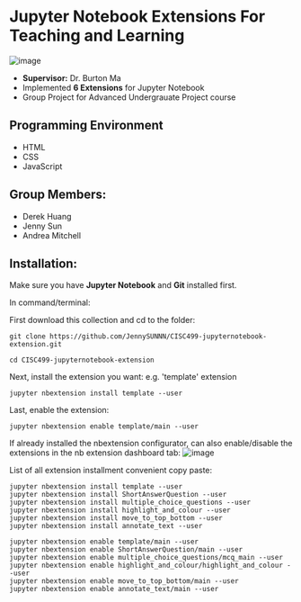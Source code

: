 # Jupyter Notebook Extensions For Teaching and Learning
![image](https://user-images.githubusercontent.com/55966810/135778838-a3c08c8f-f5b6-46ea-9878-524969f1872d.png)
- **Supervisor:** Dr. Burton Ma
- Implemented **6 Extensions** for Jupyter Notebook
- Group Project for Advanced Undergrauate Project course

Programming Environment
--------------------------
- HTML
- CSS
- JavaScript


Group Members:
--------------------------
- Derek Huang
- Jenny Sun
- Andrea Mitchell

## Installation:
Make sure you have **Jupyter Notebook** and **Git** installed first. 

In command/terminal:

First download this collection and cd to the folder: 
```
git clone https://github.com/JennySUNNN/CISC499-jupyternotebook-extension.git

cd CISC499-jupyternotebook-extension
```
Next, install the extension you want:
e.g. 'template' extension
```
jupyter nbextension install template --user
```
Last, enable the extension:
```
jupyter nbextension enable template/main --user
```
If already installed the nbextension configurator, can also enable/disable the extensions in the nb extension dashboard tab:
![image](https://user-images.githubusercontent.com/67336024/115161900-2c98f300-a06e-11eb-8637-f6c1987e1b3b.png)

List of all extension installment convenient copy paste:
```
jupyter nbextension install template --user
jupyter nbextension install ShortAnswerQuestion --user
jupyter nbextension install multiple_choice_questions --user
jupyter nbextension install highlight_and_colour --user
jupyter nbextension install move_to_top_bottom --user
jupyter nbextension install annotate_text --user
```

```
jupyter nbextension enable template/main --user
jupyter nbextension enable ShortAnswerQuestion/main --user
jupyter nbextension enable multiple_choice_questions/mcq_main --user
jupyter nbextension enable highlight_and_colour/highlight_and_colour --user
jupyter nbextension enable move_to_top_bottom/main --user
jupyter nbextension enable annotate_text/main --user
```
